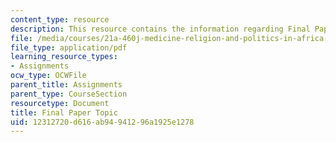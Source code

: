 ```yaml
---
content_type: resource
description: This resource contains the information regarding Final Paper Topic.
file: /media/courses/21a-460j-medicine-religion-and-politics-in-africa-and-the-african-diaspora-spring-2005/12312720d616ab94941296a1925e1278_MIT21A_460JS05_Final_Paper.pdf
file_type: application/pdf
learning_resource_types:
- Assignments
ocw_type: OCWFile
parent_title: Assignments
parent_type: CourseSection
resourcetype: Document
title: Final Paper Topic
uid: 12312720-d616-ab94-9412-96a1925e1278
---
```

